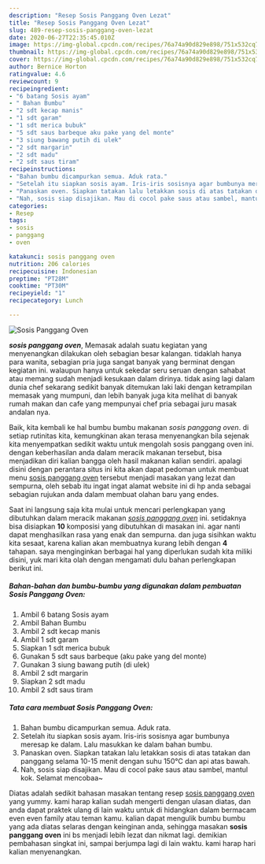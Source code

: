 ```yaml
---
description: "Resep Sosis Panggang Oven Lezat"
title: "Resep Sosis Panggang Oven Lezat"
slug: 489-resep-sosis-panggang-oven-lezat
date: 2020-06-27T22:35:45.010Z
image: https://img-global.cpcdn.com/recipes/76a74a90d829e898/751x532cq70/sosis-panggang-oven-foto-resep-utama.jpg
thumbnail: https://img-global.cpcdn.com/recipes/76a74a90d829e898/751x532cq70/sosis-panggang-oven-foto-resep-utama.jpg
cover: https://img-global.cpcdn.com/recipes/76a74a90d829e898/751x532cq70/sosis-panggang-oven-foto-resep-utama.jpg
author: Bernice Horton
ratingvalue: 4.6
reviewcount: 9
recipeingredient:
- "6 batang Sosis ayam"
- " Bahan Bumbu"
- "2 sdt kecap manis"
- "1 sdt garam"
- "1 sdt merica bubuk"
- "5 sdt saus barbeque aku pake yang del monte"
- "3 siung bawang putih di ulek"
- "2 sdt margarin"
- "2 sdt madu"
- "2 sdt saus tiram"
recipeinstructions:
- "Bahan bumbu dicampurkan semua. Aduk rata."
- "Setelah itu siapkan sosis ayam. Iris-iris sosisnya agar bumbunya meresap ke dalam. Lalu masukkan ke dalam bahan bumbu."
- "Panaskan oven. Siapkan tatakan lalu letakkan sosis di atas tatakan dan panggang selama 10-15 menit dengan suhu 150°C dan api atas bawah."
- "Nah, sosis siap disajikan. Mau di cocol pake saus atau sambel, mantul kok. Selamat mencobaa~"
categories:
- Resep
tags:
- sosis
- panggang
- oven

katakunci: sosis panggang oven 
nutrition: 206 calories
recipecuisine: Indonesian
preptime: "PT28M"
cooktime: "PT30M"
recipeyield: "1"
recipecategory: Lunch

---
```



![Sosis Panggang Oven](https://img-global.cpcdn.com/recipes/76a74a90d829e898/751x532cq70/sosis-panggang-oven-foto-resep-utama.jpg)

<b><i>sosis panggang oven</i></b>, Memasak adalah suatu kegiatan yang menyenangkan dilakukan oleh sebagian besar kalangan. tidaklah hanya para wanita, sebagian pria juga sangat banyak yang berminat dengan kegiatan ini. walaupun hanya untuk sekedar seru seruan dengan sahabat atau memang sudah menjadi kesukaan dalam dirinya. tidak asing lagi dalam dunia chef sekarang sedikit banyak ditemukan laki laki dengan ketrampilan memasak yang mumpuni, dan lebih banyak juga kita melihat di banyak rumah makan dan cafe yang mempunyai chef pria sebagai juru masak andalan nya.

Baik, kita kembali ke hal bumbu bumbu makanan <i>sosis panggang oven</i>. di setiap rutinitas kita, kemungkinan akan terasa menyenangkan bila sejenak kita menyempatkan sedikit waktu untuk mengolah sosis panggang oven ini. dengan keberhasilan anda dalam meracik makanan tersebut, bisa menjadikan diri kalian bangga oleh hasil makanan kalian sendiri. apalagi disini dengan perantara situs ini kita akan dapat pedoman untuk membuat menu <u>sosis panggang oven</u> tersebut menjadi masakan yang lezat dan sempurna, oleh sebab itu ingat ingat alamat website ini di hp anda sebagai sebagian rujukan anda dalam membuat olahan baru yang endes.




Saat ini langsung saja kita mulai untuk mencari perlengkapan yang dibutuhkan dalam meracik makanan <u><i>sosis panggang oven</i></u> ini. setidaknya bisa disiapkan <b>10</b> komposisi yang dibutuhkan di masakan ini. agar nanti dapat menghasilkan rasa yang enak dan sempurna. dan juga sisihkan waktu kita sesaat, karena kalian akan membuatnya kurang lebih dengan <b>4</b> tahapan. saya menginginkan berbagai hal yang diperlukan sudah kita miliki disini, yuk mari kita olah dengan mengamati dulu bahan perlengkapan berikut ini.

<!--inarticleads1-->

##### Bahan-bahan dan bumbu-bumbu yang digunakan dalam pembuatan Sosis Panggang Oven:

1. Ambil 6 batang Sosis ayam
1. Ambil  Bahan Bumbu
1. Ambil 2 sdt kecap manis
1. Ambil 1 sdt garam
1. Siapkan 1 sdt merica bubuk
1. Gunakan 5 sdt saus barbeque (aku pake yang del monte)
1. Gunakan 3 siung bawang putih (di ulek)
1. Ambil 2 sdt margarin
1. Siapkan 2 sdt madu
1. Ambil 2 sdt saus tiram




<!--inarticleads2-->

##### Tata cara membuat Sosis Panggang Oven:

1. Bahan bumbu dicampurkan semua. Aduk rata.
1. Setelah itu siapkan sosis ayam. Iris-iris sosisnya agar bumbunya meresap ke dalam. Lalu masukkan ke dalam bahan bumbu.
1. Panaskan oven. Siapkan tatakan lalu letakkan sosis di atas tatakan dan panggang selama 10-15 menit dengan suhu 150°C dan api atas bawah.
1. Nah, sosis siap disajikan. Mau di cocol pake saus atau sambel, mantul kok. Selamat mencobaa~




Diatas adalah sedikit bahasan masakan tentang resep <u>sosis panggang oven</u> yang yummy. kami harap kalian sudah mengerti dengan ulasan diatas, dan anda dapat praktek ulang di lain waktu untuk di hidangkan dalam bermacam even even family atau teman kamu. kalian dapat mengulik bumbu bumbu yang ada diatas selaras dengan keinginan anda, sehingga masakan <b>sosis panggang oven</b> ini bs menjadi lebih lezat dan nikmat lagi. demikian pembahasan singkat ini, sampai berjumpa lagi di lain waktu. kami harap hari kalian menyenangkan.
